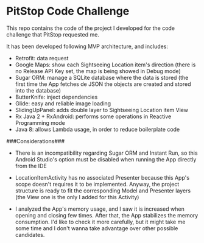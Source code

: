 # PitStop Code Challenge #

This repo contains the code of the project I developed for the code challenge that PitStop requested me.

It has been developed following MVP architecture, and includes:

* Retrofit: data request
* Google Maps: show each Sightseeing Location item's direction (there is no Release API Key set, the map is being showed in Debug mode)
* Sugar ORM: manage a SQLite database where the data is stored (the first time the App fetches de JSON the objects are created and stored into the database)
* ButterKnife: inject dependencies
* Glide: easy and reliable image loading
* SlidingUpPanel: adds double layer to Sightseeing Location item View
* Rx Java 2 + RxAndroid: performs some operations in Reactive Programming mode
* Java 8: allows Lambda usage, in order to reduce boilerplate code


###Considerations###

- There is an incompatibility regarding Sugar ORM and Instant Run, so this Android Studio's option must be disabled when running the App directly from the IDE

- LocationItemActivity has no associated Presenter because this App's scope doesn't requires it to be implemented. Anyway, the project structure is ready to fit the corresponding Model and Presenter layers (the View one is the only I added for this Activity)

- I analyzed the App's memory usage, and I saw it is increased when opening and closing  few times. After that, the App stabilizes the memory consumption. I'd like to check it more carefully, but it might take me some time and I don't wanna take advantage over other possible candidates.

